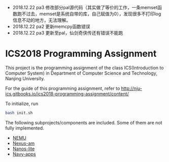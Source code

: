 * 2018.12.22 pa3 修改部分pal源代码（其实做了等价的工作，一条memset函数跑不过去，memset是系统自带的库，自己赋值为0），发现很多不打印log信息不动的地方，无法理解。
* 2018.12.22 pa2 更新memcpy函数错误
* 2018.12.22 pa3 更新至pal，仙剑奇侠传还有错误不能跑

# ICS2018 Programming Assignment

This project is the programming assignment of the class ICS(Introduction to Computer System) in Department of Computer Science and Technology, Nanjing University.

For the guide of this programming assignment,
refer to http://nju-ics.gitbooks.io/ics2018-programming-assignment/content/

To initialize, run
```bash
bash init.sh
```

The following subprojects/components are included. Some of them are not fully implemented.
* [NEMU](https://github.com/NJU-ProjectN/nemu)
* [Nexus-am](https://github.com/NJU-ProjectN/nexus-am)
* [Nanos-lite](https://github.com/NJU-ProjectN/nanos-lite)
* [Navy-apps](https://github.com/NJU-ProjectN/navy-apps)

